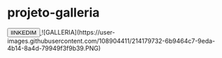 # projeto-galleria
<a href="https://www.linkedin.com/posts/activity-6984921064988401664-nYSL?utm_source=share&utm_medium=member_desktop" target="_blank">
  <button>lINKEDIM</button>
</a>
![GALLERIA](https://user-images.githubusercontent.com/108904411/214179732-6b9464c7-9eda-4b14-8a4d-79949f3f9b39.PNG)
